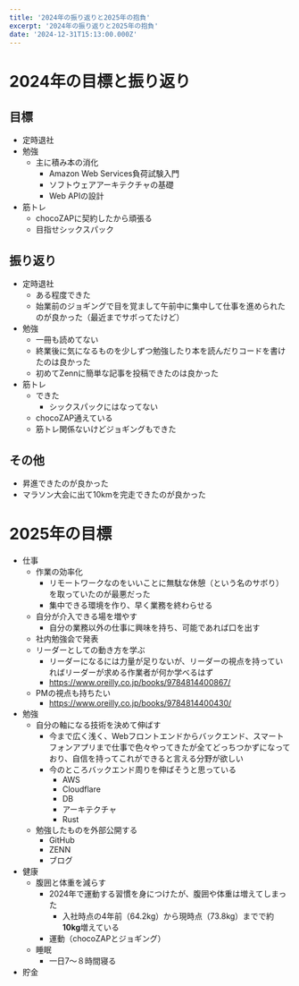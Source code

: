 ```yaml
---
title: '2024年の振り返りと2025年の抱負'
excerpt: '2024年の振り返りと2025年の抱負'
date: '2024-12-31T15:13:00.000Z'
---
```


# 2024年の目標と振り返り

## 目標

- 定時退社
- 勉強
  - 主に積み本の消化
    - Amazon Web Services負荷試験入門
    - ソフトウェアアーキテクチャの基礎
    - Web APIの設計
- 筋トレ
  - chocoZAPに契約したから頑張る
  - 目指せシックスパック

## 振り返り

- 定時退社
  - ある程度できた
  - 始業前のジョギングで目を覚まして午前中に集中して仕事を進められたのが良かった（最近までサボってたけど）
- 勉強
  - 一冊も読めてない
  - 終業後に気になるものを少しずつ勉強したり本を読んだりコードを書けたのは良かった
  - 初めてZennに簡単な記事を投稿できたのは良かった
- 筋トレ
  - できた
    - シックスパックにはなってない
  - chocoZAP通えている
  - 筋トレ関係ないけどジョギングもできた

## その他

- 昇進できたのが良かった
- マラソン大会に出て10kmを完走できたのが良かった

# 2025年の目標

- 仕事
  - 作業の効率化
    - リモートワークなのをいいことに無駄な休憩（という名のサボり）を取っていたのが最悪だった
    - 集中できる環境を作り、早く業務を終わらせる
  - 自分が介入できる場を増やす
    - 自分の業務以外の仕事に興味を持ち、可能であれば口を出す
  - 社内勉強会で発表
  - リーダーとしての動き方を学ぶ
    - リーダーになるには力量が足りないが、リーダーの視点を持っていればリーダーが求める作業者が何か学べるはず
    - https://www.oreilly.co.jp/books/9784814400867/
  - PMの視点も持ちたい
    - https://www.oreilly.co.jp/books/9784814400430/
- 勉強
  - 自分の軸になる技術を決めて伸ばす
    - 今まで広く浅く、Webフロントエンドからバックエンド、スマートフォンアプリまで仕事で色々やってきたが全てどっちつかずになっており、自信を持ってこれができると言える分野が欲しい
    - 今のところバックエンド周りを伸ばそうと思っている
      - AWS
      - Cloudflare
      - DB
      - アーキテクチャ
      - Rust
  - 勉強したものを外部公開する
    - GitHub
    - ZENN
    - ブログ
- 健康
  - 腹囲と体重を減らす
    - 2024年で運動する習慣を身につけたが、腹囲や体重は増えてしまった
      - 入社時点の4年前（64.2kg）から現時点（73.8kg）までで約**10kg**増えている
    - 運動（chocoZAPとジョギング）
  - 睡眠
    - 一日7〜８時間寝る
- 貯金

